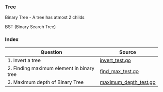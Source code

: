### Tree
Binary Tree - A tree has atmost 2 childs

BST (Binary Search Tree)


### Index
| Question       | Source |
| -------- |   ------------- |
| 1. Invert a tree | [invert_test.go](./invert_test.go)  |
| 2. Finding maximum element in binary tree | [find_max_test.go](./find_max_test.go)  |
| 3. Maximum depth of Binary Tree | [maximum_depth_test.go](./maximum_depth_test.go)  |

